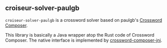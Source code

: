 <!--
SPDX-FileCopyrightText: 2023 Antoine Belvire
SPDX-License-Identifier: GPL-3.0-or-later
-->

## croiseur-solver-paulgb

`croiseur-solver-paulgb` is a crossword solver based on
paulgb's [Crossword Composer](https://github.com/paulgb/crossword-composer).

This library is basically a Java wrapper atop the Rust code of Crossword Composer. The native 
interface is implemented by [crossword-composer-jni](crossword-composer-jni).
